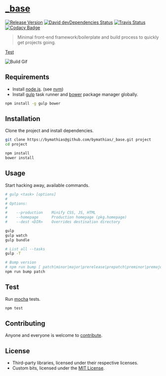 # [_base][repo-url]

[![Release Version][release-badge]][release-url]
[![David devDependencies Status][david-devDeps-badge]][david-devDeps-url]
[![Travis Status][travis-badge]][travis-url]
[![Codacy Badge][codacy-badge]][codacy-url]

> Minimal front-end framework/boilerplate and build process to quickly get projects going.

[Test][home-url]

![Build Gif][build-gif-url]

## Requirements

- Install [node.js][nodejs-url]. (see [nvm][nvm-url])
- Install [gulp][gulp-url] task runner and [bower][bower-url] package manager globally.

```sh
npm install -g gulp bower
```

## Installation

Clone the project and install dependencies. 

```sh
git clone https://bymathias@github.com/bymathias/_base.git project
cd project

npm install
bower install
```

## Usage

Start hacking away, available commands.

```sh
# gulp <task> [options]
#
# Options:
# 
#    --production    Minify CSS, JS, HTML
#    --homepage      Production homepage (pkg.homepage)
#    --dest <DIR>    Overrides destination directory

gulp
gulp watch
gulp bundle

# List all --tasks
gulp -T
```

```sh
# Bump version
# npm run bump [ patch|minor|major|prerelease|prepatch|preminor|premajor|<newversion> ]
npm run bump patch
```

## Test

Run [mocha][mocha-url] tests.

```sh
npm test
```

## Contributing

Anyone and everyone is welcome to [contribute][pulls-url].

## License

- Third-party libraries, licensed under their respective licenses.
- Custom bits, licensed under the [MIT License][license-url].


[repo-url]: https://github.com/bymathias/_base
[home-url]: https://bymathias.github.io/_base
[license-url]: https://raw.githubusercontent.com/bymathias/_base/master/LICENSE
[pulls-url]: https://github.com/bymathias/_base/pulls

[build-gif-url]: https://s3.amazonaws.com/f.cl.ly/items/2E0q1s333B0Y3B18383d/gulp-build.gif

[nodejs-url]: https://nodejs.org
[nvm-url]: https://github.com/creationix/nvm
[gulp-url]: http://gulpjs.com
[bower-url]: http://bower.io
[mocha-url]: http://mochajs.org

[release-badge]: https://img.shields.io/github/release/bymathias/_base.svg?style=flat-square
[release-url]: https://github.com/bymathias/_base/releases

[david-devDeps-badge]: http://img.shields.io/david/dev/bymathias/_base.svg?style=flat-square
[david-devDeps-url]: https://david-dm.org/bymathias/_base#info=devDependencies

[travis-badge]: http://img.shields.io/travis/bymathias/_base.svg?style=flat-square
[travis-url]: https://travis-ci.org/bymathias/_base

[codacy-badge]: https://img.shields.io/codacy/e6879d52d61f43939f351bcb6617e8e4.svg?style=flat-square
[codacy-url]: https://www.codacy.com/app/bymathias/_base
